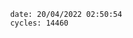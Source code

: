 

                date: 20/04/2022 02:50:54
                cycles: 14460

                         
